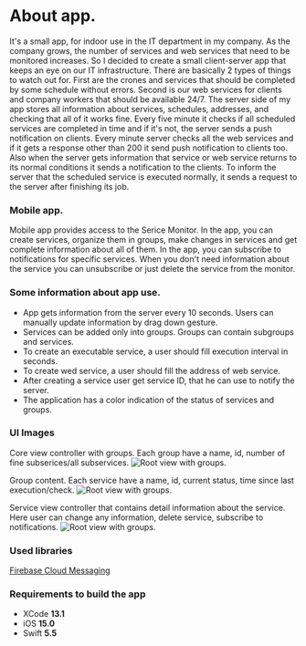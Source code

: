 # About app.

It's a small app, for indoor use in the IT department in my company. As the company grows, the number of services and web services that need to be monitored increases. So I decided to create a small client-server app that keeps an eye on our IT infrastructure. There are basically 2 types of things to watch out for. First are the crones and services that should be completed by some schedule without errors. Second is our web services for clients and company workers that should be available 24/7. The server side of my app stores all information about services, schedules, addresses, and checking that all of it works fine. Every five minute it checks if all scheduled services are completed in time and if it's not, the server sends a push notification on clients. Every minute server checks all the web services and if it gets a response other than 200 it send push notification to clients too. Also when the server gets information that service or web service returns to its normal conditions it sends a notification to the clients. To inform the server that the scheduled service is executed normally, it sends a request to the server after finishing its job. 

### Mobile app.

Mobile app provides access to the Serice Monitor. In the app, you can create services, organize them in groups, make changes in services and get complete information about all of them. In the app, you can subscribe to notifications for specific services. When you don't need information about the service you can unsubscribe or just delete the service from the monitor. 

### Some information about app use. 
- App gets information from the server every 10 seconds. Users can manually update information by drag down gesture.
- Services can be added only into groups. Groups can contain subgroups and services. 
- To create an executable service, a user should fill execution interval in seconds.
- To create wed service, a user should fill the address of web service.
- After creating a service user get service ID, that he can use to notify the server.
- The application has a color indication of the status of services and groups.

### UI Images

Core view controller with groups. Each group have a name, id, number of fine subserices/all subservices.
![Root view with groups.](/ServiceMonitor/ReadmeAssets/screenshot-1.png)

Group content. Each service have a name, id, current status, time since last execution/check.
![Root view with groups.](/ServiceMonitor/ReadmeAssets/screenshot-2.png)

Service view controller that contains detail information about the service. Here user can change any information, delete service, subscribe to notifications.
![Root view with groups.](/ServiceMonitor/ReadmeAssets/screenshot-3.png)

### Used libraries

[Firebase Cloud Messaging](https://firebase.google.com/docs/cloud-messaging)

### Requirements to build the app
- XCode  **13.1** 
- iOS **15.0**
- Swift **5.5**
